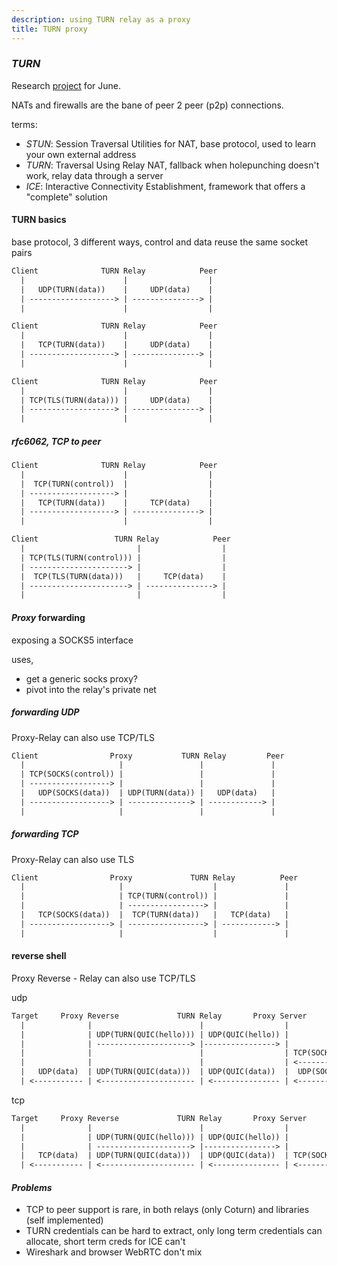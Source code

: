 ```yaml
---
description: using TURN relay as a proxy
title: TURN proxy
---
```


### _TURN_

Research [project](https://github.com/seankhliao/uva-rp2) for June.

NATs and firewalls are the bane of peer 2 peer (p2p) connections.

terms:

- _STUN_: Session Traversal Utilities for NAT, base protocol, used to learn your own external address
- _TURN_: Traversal Using Relay NAT, fallback when holepunching doesn't work, relay data through a server
- _ICE_: Interactive Connectivity Establishment, framework that offers a "complete" solution

#### TURN basics

base protocol, 3 different ways, control and data reuse the same socket pairs

```txt
Client              TURN Relay            Peer
  |                      |                  |
  |   UDP(TURN(data))    |     UDP(data)    |
  | -------------------> | ---------------> |
  |                      |                  |

Client              TURN Relay            Peer
  |                      |                  |
  |   TCP(TURN(data))    |     UDP(data)    |
  | -------------------> | ---------------> |
  |                      |                  |

Client              TURN Relay            Peer
  |                      |                  |
  | TCP(TLS(TURN(data))) |     UDP(data)    |
  | -------------------> | ---------------> |
  |                      |                  |
```

##### rfc6062, TCP to peer

```txt
Client              TURN Relay            Peer
  |                      |                  |
  |  TCP(TURN(control))  |                  |
  | -------------------> |                  |
  |   TCP(TURN(data))    |     TCP(data)    |
  | -------------------> | ---------------> |
  |                      |                  |

Client                 TURN Relay            Peer
  |                         |                  |
  | TCP(TLS(TURN(control))) |                  |
  | ----------------------> |                  |
  |  TCP(TLS(TURN(data)))   |     TCP(data)    |
  | ----------------------> | ---------------> |
  |                         |                  |
```

#### _Proxy_ forwarding

exposing a SOCKS5 interface

uses,

- get a generic socks proxy?
- pivot into the relay's private net

##### forwarding UDP

Proxy-Relay can also use TCP/TLS

```txt
Client                Proxy           TURN Relay         Peer
  |                     |                 |               |
  | TCP(SOCKS(control)) |                 |               |
  | ------------------> |                 |               |
  |   UDP(SOCKS(data))  | UDP(TURN(data)) |   UDP(data)   |
  | ------------------> | --------------> | ------------> |
  |                     |                 |               |
```

##### forwarding TCP

Proxy-Relay can also use TLS

```txt
Client                Proxy             TURN Relay          Peer
  |                     |                    |               |
  |                     | TCP(TURN(control)) |               |
  |                     | -----------------> |               |
  |   TCP(SOCKS(data))  |  TCP(TURN(data))   |   TCP(data)   |
  | ------------------> | -----------------> | ------------> |
  |                     |                    |               |
```

#### reverse shell

Proxy Reverse - Relay can also use TCP/TLS

udp

```txt
Target     Proxy Reverse             TURN Relay       Proxy Server               Client
  |              |                        |                  |                     |
  |              | UDP(TURN(QUIC(hello))) | UDP(QUIC(hello)) |                     |
  |              | ---------------------> |----------------> |                     |
  |              |                        |                  | TCP(SOCKS(control)) |
  |              |                        |                  | <------------------ |
  |   UDP(data)  | UDP(TURN(QUIC(data)))  | UDP(QUIC(data))  |  UDP(SOCKS(data))   |
  | <----------- | <--------------------- | <--------------- | <------------------ |
```

tcp

```txt
Target     Proxy Reverse             TURN Relay       Proxy Server            Client
  |              |                        |                  |                  |
  |              | UDP(TURN(QUIC(hello))) | UDP(QUIC(hello)) |                  |
  |              | ---------------------> |----------------> |                  |
  |   TCP(data)  | UDP(TURN(QUIC(data)))  | UDP(QUIC(data))  | TCP(SOCKS(data)) |
  | <----------- | <--------------------- | <--------------- | <--------------- |
```

#### _Problems_

- TCP to peer support is rare, in both relays (only Coturn) and libraries (self implemented)
- TURN credentials can be hard to extract, only long term credentials can allocate, short term creds for ICE can't
- Wireshark and browser WebRTC don't mix
